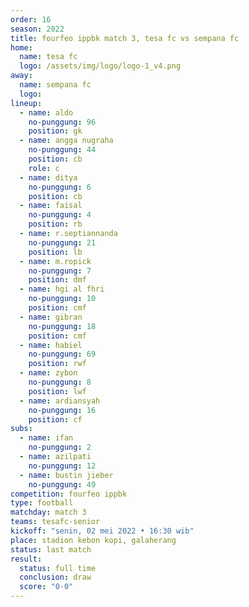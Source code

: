 ```yaml
---
order: 16
season: 2022
title: fourfeo ippbk match 3, tesa fc vs sempana fc
home:
  name: tesa fc
  logo: /assets/img/logo/logo-1_v4.png
away:
  name: sempana fc
  logo:
lineup:
  - name: aldo
    no-punggung: 96
    position: gk
  - name: angga nugraha
    no-punggung: 44
    position: cb
    role: c
  - name: ditya
    no-punggung: 6
    position: cb
  - name: faisal
    no-punggung: 4
    position: rb
  - name: r.septiannanda
    no-punggung: 21
    position: lb
  - name: m.ropick
    no-punggung: 7
    position: dmf
  - name: hgi al fhri
    no-punggung: 10
    position: cmf
  - name: gibran
    no-punggung: 18
    position: cmf
  - name: habiel
    no-punggung: 69
    position: rwf
  - name: zybon
    no-punggung: 8
    position: lwf
  - name: ardiansyah
    no-punggung: 16
    position: cf
subs:
  - name: ifan
    no-punggung: 2
  - name: azilpati
    no-punggung: 12 
  - name: bustin jieber
    no-punggung: 49
competition: fourfeo ippbk
type: football
matchday: match 3
teams: tesafc-senior
kickoff: "senin, 02 mei 2022 • 16:30 wib"
place: stadion kebon kopi, galaherang
status: last match
result:
  status: full time
  conclusion: draw
  score: "0-0"
---
```

